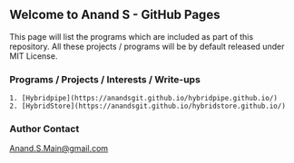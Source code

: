 ## Welcome to Anand S - GitHub Pages
This page will list the programs which are included as part of this repository. All these projects / programs will be by default released under MIT License.

### Programs / Projects / Interests / Write-ups
```shell
1. [Hybridpipe](https://anandsgit.github.io/hybridpipe.github.io/)
2. [HybridStore](https://anandsgit.github.io/hybridstore.github.io/)
```

### Author Contact
Anand.S.Main@gmail.com
